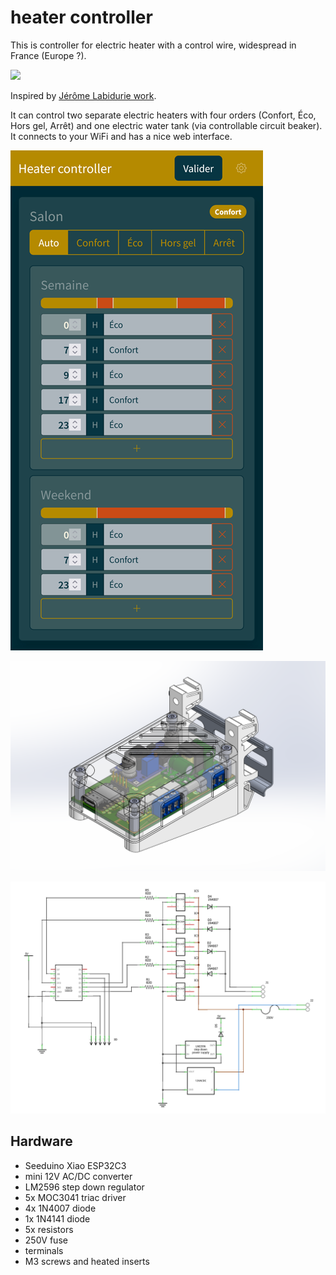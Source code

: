 # heater controller

This is controller for electric heater with a control wire, widespread in France (Europe ?).

![](https://www.vitahabitat.fr/img/cms/blog/6%20ordres%20fil%20pil.JPG)

Inspired by [Jérôme Labidurie work](http://dinask.eu/hardware/filpilote/).

It can control two separate electric heaters with four orders (Confort, Éco, Hors gel, Arrêt) and one electric water tank (via controllable circuit beaker). It connects to your WiFi and has a nice web interface.

![](./firmware/screenshot.png)

![](./model/screenshot.png)

![](./pcb/schematics.png)

## Hardware

- Seeduino Xiao ESP32C3
- mini 12V AC/DC converter
- LM2596 step down regulator
- 5x MOC3041 triac driver
- 4x 1N4007 diode
- 1x 1N4141 diode
- 5x resistors
- 250V fuse
- terminals
- M3 screws and heated inserts
